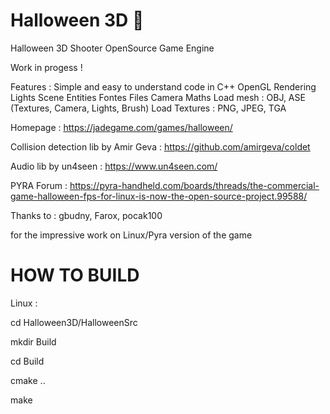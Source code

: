 # Halloween 3D 🎃
Halloween 3D Shooter OpenSource Game Engine

Work in progess !

Features :
Simple and easy to understand code in C++
OpenGL Rendering
Lights
Scene
Entities
Fontes
Files
Camera
Maths
Load mesh : OBJ, ASE (Textures, Camera, Lights, Brush)
Load Textures : PNG, JPEG, TGA


Homepage : https://jadegame.com/games/halloween/

Collision detection lib by Amir Geva : https://github.com/amirgeva/coldet

Audio lib by un4seen : https://www.un4seen.com/

PYRA Forum : https://pyra-handheld.com/boards/threads/the-commercial-game-halloween-fps-for-linux-is-now-the-open-source-project.99588/

Thanks to : gbudny, Farox, pocak100

for the impressive work on Linux/Pyra version of the game


HOW TO BUILD
============

Linux : 

cd Halloween3D/HalloweenSrc

mkdir Build

cd Build

cmake ..

make

